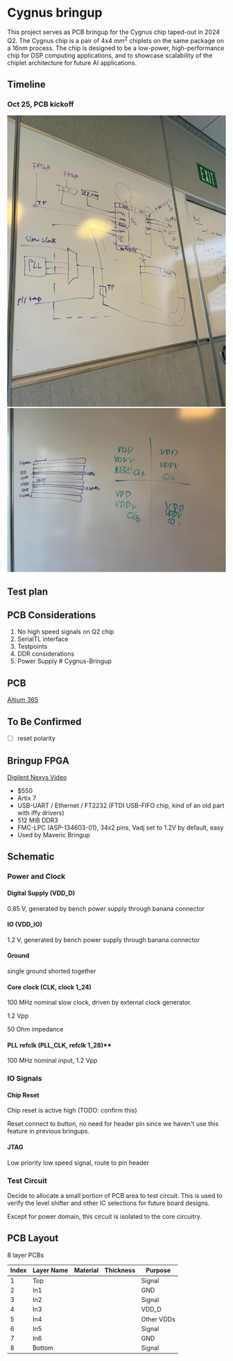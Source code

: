 # Cygnus bringup

This project serves as PCB bringup for the Cygnus chip taped-out in 2024 Q2. The Cygnus chip is a pair of 4x4 $mm^2$ chiplets on the same package on a 16nm process. The chip is designed to be a low-power, high-performance chip for DSP computing applications, and to showcase scalability of the chiplet architecture for future AI applications.

## Timeline
### Oct 25, PCB kickoff
![Overall structure](./imgs/overall_structure.jpeg)
![Power and stack](./imgs/power_stack.jpeg)

## Test plan

## PCB Considerations
1. No high speed signals on Q2 chip
2. SerialTL interface
3. Testpoints
4. DDR considerations
5. Power Supply # Cygnus-Bringup

## PCB

[Altium 365](https://ucb-bar.365.altium.com/designs/48DF959B-C662-42B1-99D3-1AA11DF22FD2#design)


## To Be Confirmed

 - [ ] reset polarity



## Bringup FPGA

[Digilent Nexys Video](https://digilent.com/shop/nexys-video-artix-7-fpga-trainer-board-for-multimedia-applications/)

- $550
- Artix 7
- USB-UART / Ethernet / FT2232 (FTDI USB-FIFO chip, kind of an old part with iffy drivers)
- 512 MiB DDR3
- FMC-LPC (ASP-134603-01), 34x2 pins, Vadj set to 1.2V by default, easy
- Used by Maveric Bringup


## Schematic

### Power and Clock

#### Digital Supply (VDD_D)

0.85 V, generated by bench power supply through banana connector

#### IO (VDD_IO)

1.2 V, generated by bench power supply through banana connector

#### Ground

single ground shorted together


#### Core clock (CLK, clock 1_24)

100 MHz nominal slow clock, driven by external clock generator.

1.2 Vpp

50 Ohm impedance

#### PLL refclk (PLL_CLK, refclk 1_28)**

100 MHz nominal input, 1.2 Vpp



### IO Signals

#### Chip Reset

Chip reset is active high (TODO: confirm this)

Reset connect to button, no need for header pin since we haven't use this feature in previous bringups.

#### JTAG

Low priority low speed signal, route to pin header

#### 



### Test Circuit

Decide to allocate a small portion of PCB area to test circuit. This is used to verify the level shifter and other IC selections for future board designs.

Except for power domain, this circuit is isolated to the core circuitry.



## PCB Layout

8 layer PCBs

| Index | Layer Name | Material | Thickness | Purpose    |
| ----- | ---------- | -------- | --------- | ---------- |
| 1     | Top        |          |           | Signal     |
| 2     | In1        |          |           | GND        |
| 3     | In2        |          |           | Signal     |
| 4     | In3        |          |           | VDD_D      |
| 5     | In4        |          |           | Other VDDs |
| 6     | In5        |          |           | Signal     |
| 7     | In6        |          |           | GND        |
| 8     | Bottom     |          |           | Signal     |





